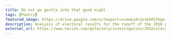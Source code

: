 ```yaml
---
title: Do not go gentle into that good night
tags: [Poetry]
featured_image: https://drive.google.com/uc?export=view&id=1xsbSMihhgei4kE029MRZYH-B00TkZTLC
description: Analysis of electoral results for the runoff of the 2018 presidential elections
external_url: https://www.nacion.com/gnfactory/investigacion/2018/elecciones_presidenciales/diputados/votaciones_distritos.html
---
```


